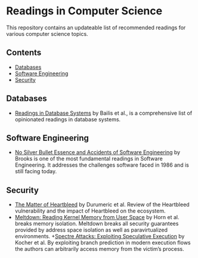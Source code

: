 # Readings in Computer Science
This repository contains an updateable list of recommended readings for various computer science topics. 


## Contents
* [Databases](#databases)
* [Software Engineering](#software-engineering)
* [Security](#security)

 ## Databases
 + [Readings in Database Systems](http://www.redbook.io/pdf/redbook-5th-edition.pdf) by Bailis et al., is a comprehensive list of opinionated readings in database systems.

## Software Engineering
+ [No Silver Bullet Essence and Accidents of Software Engineering](https://www.cs.unc.edu/techreports/86-020.pdf) by Brooks is one of the most fundamental readings in Software Engineering. It addresses the challenges software faced in 1986 and is still facing today.

## Security
+ [The Matter of Heartbleed](https://dl.acm.org/doi/10.1145/2663716.2663755) by Durumeric et al. Review of the Heartbleed vulnerability and the impact of Heartbleed on the ecosystem.
+ [Meltdown: Reading Kernel Memory from User Space](https://meltdownattack.com/meltdown.pdf) by Horn et al. breaks memory isolation. Meltdown breaks
all security guarantees provided by address space isolation as well as paravirtualized environments.
+[Spectre Attacks: Exploiting Speculative Execution](https://spectreattack.com/spectre.pdf) by Kocher et al. By exploiting branch prediction in modern execution flows the authors can arbitrarily access memory from the victim’s process.
